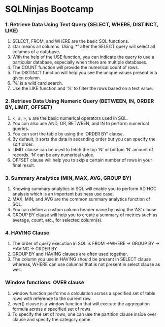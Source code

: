 # SQLNinjas Bootcamp

### 1. Retrieve Data Using Text Query (SELECT, WHERE, DISTINCT, LIKE)
1. SELECT, FROM, and WHERE are the basic SQL functions.
2. star means all columns. Using ‘*’ after the SELECT query will select all columns of a database.
3. With the help of the USE function, you can indicate the query to use a particular database, especially when there are multiple databases.
4. The COUNT function will provide the numerical count of rows.
5. The DISTINCT function will help you see the unique values present in a given column.
6. ‘%’ is a wild card search.
7. Use the LIKE function and ‘%’ to filter the rows based on a text value.

### 2. Retrieve Data Using Numeric Query (BETWEEN, IN, ORDER BY, LIMIT, OFFSET)  
1. <, ≤, >, ≥ are the basic numerical operators used in SQL.
2. You can also use AND, OR, BETWEEN, and IN to perform numerical queries.
3. You can sort the table by using the ‘ORDER BY’ clause.
4. By default, it sorts the data in ascending order but you can specify the sort order.
5. LIMIT clause can be used to fetch the top ‘N’ or bottom ‘N’ amount of records. ‘N’ can be any numerical value.
6. OFFSET clause will help you to skip a certain number of rows in your final result.

### 3. Summary Analytics (MIN, MAX, AVG, GROUP BY)
1. Knowing summary analytics in SQL will enable you to perform AD HOC analysis which is an important business use case.
2. MAX, MIN, and AVG are the common summary analytics function of SQL.
3. You can define a custom column header name by using the ‘AS’ clause.
4. GROUP BY clause will help you to create a summary of metrics such as average, count, etc., for selected column(s).

### 4. HAVING Clause
1. The order of query execution in SQL is FROM →WHERE → GROUP BY → HAVING → ORDER BY
2. GROUP BY and HAVING clauses are often used together.
3. The column you use in HAVING should be present in SELECT clause whereas, WHERE can use columns that is not present in select clause as well.

### Window functions: OVER clause  
1. window function performs a calculation across a specified set of table rows with reference to the current row.
2. over() clause is a window function that will execute the aggregation formula across a specified set of rows.
3. To specify the set of rows, one can use the partition clause inside over clause and specify the category name.
